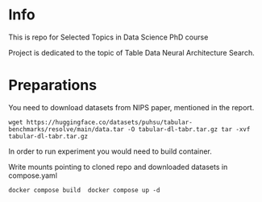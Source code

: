 
# Info

This is repo for Selected Topics in Data Science PhD course

Project is dedicated to the topic of Table Data Neural Architecture Search.

# Preparations

You need to download datasets from NIPS paper, mentioned in the report. 

`
wget https://huggingface.co/datasets/puhsu/tabular-benchmarks/resolve/main/data.tar -O tabular-dl-tabr.tar.gz
tar -xvf tabular-dl-tabr.tar.gz
`

In order to run experiment you would need to build container.

Write mounts pointing to cloned repo and downloaded datasets in compose.yaml 

`
docker compose build 
docker compose up -d
`
